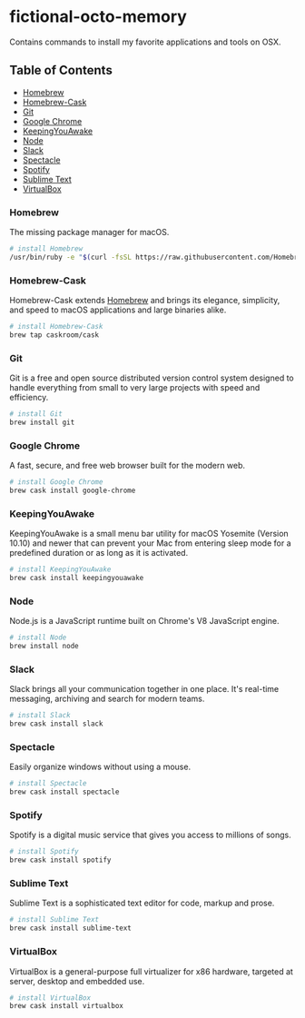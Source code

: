 # fictional-octo-memory
Contains commands to install my favorite applications and tools on OSX.

## Table of Contents
- [Homebrew](#homebrew)
- [Homebrew-Cask](#homebrew-cask)
- [Git](#git)
- [Google Chrome](#google-chrome)
- [KeepingYouAwake](#keepingyouawake)
- [Node](#node)
- [Slack](#slack)
- [Spectacle](#spectacle)
- [Spotify](#spotify)
- [Sublime Text](#sublime-text)
- [VirtualBox](#virtualbox)

### Homebrew
The missing package manager for macOS.
```sh
# install Homebrew
/usr/bin/ruby -e "$(curl -fsSL https://raw.githubusercontent.com/Homebrew/install/master/install)"
```

### Homebrew-Cask
Homebrew-Cask extends [Homebrew](brew.sh "Homebrew") and brings its elegance, simplicity, and speed to macOS applications and large binaries alike.
```sh
# install Homebrew-Cask
brew tap caskroom/cask
```

### Git
Git is a free and open source distributed version control system designed to handle everything from small to very large projects with speed and efficiency.
```sh
# install Git
brew install git
```

### Google Chrome
A fast, secure, and free web browser built for the modern web.
```sh
# install Google Chrome
brew cask install google-chrome
```

### KeepingYouAwake
KeepingYouAwake is a small menu bar utility for macOS Yosemite (Version 10.10) and newer that can prevent your Mac from entering sleep mode for a predefined duration or as long as it is activated.
```sh
# install KeepingYouAwake
brew cask install keepingyouawake
```

### Node
Node.js is a JavaScript runtime built on Chrome's V8 JavaScript engine.
```sh
# install Node
brew install node
```

### Slack
Slack brings all your communication together in one place. It's real-time messaging, archiving and search for modern teams.
```sh
# install Slack
brew cask install slack
```

### Spectacle
Easily organize windows without using a mouse.
```sh
# install Spectacle
brew cask install spectacle
```

### Spotify
Spotify is a digital music service that gives you access to millions of songs.
```sh
# install Spotify
brew cask install spotify
```

### Sublime Text
Sublime Text is a sophisticated text editor for code, markup and prose.
```sh
# install Sublime Text
brew cask install sublime-text
```

### VirtualBox
VirtualBox is a general-purpose full virtualizer for x86 hardware, targeted at server, desktop and embedded use.
```sh
# install VirtualBox
brew cask install virtualbox
```